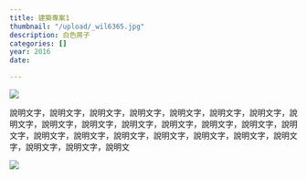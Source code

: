 ```yaml
---
title: 建築專案1
thumbnail: "/upload/_wil6365.jpg"
description: 白色房子
categories: []
year: 2016
date: 

---
```

![](/upload/_wil6507.jpg)

說明文字，說明文字，說明文字，說明文字，說明文字，說明文字，說明文字，說明文字，說明文字，說明文字，說明文字，說明文字，說明文字，說明文字，說明文字，說明文字，說明文字，說明文字，說明文字，說明文字，說明文字，說明文字，說明文字，說明文字，說明文

![](/upload/plan.jpg)